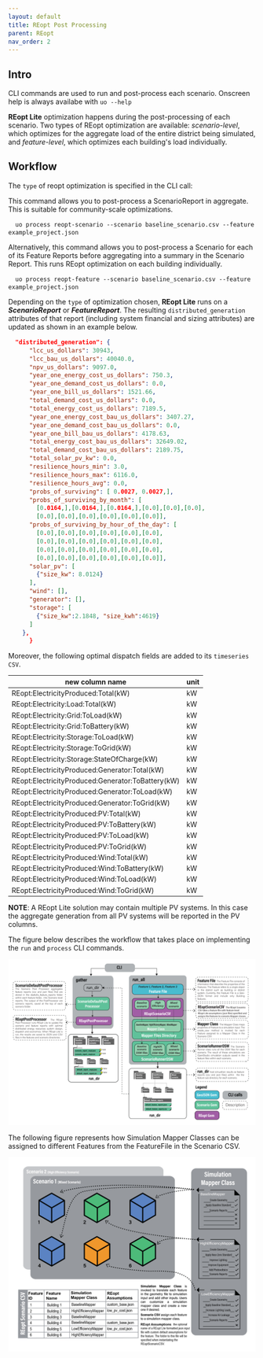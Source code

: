 ```yaml
---
layout: default
title: REopt Post Processing
parent: REopt
nav_order: 2
---
```

## Intro

CLI commands are used to run and post-process each scenario. Onscreen help is always availabe with `uo --help`

**REopt Lite** optimization happens during the post-processing of each scenario. Two types of REopt optimization are available: _scenario-level_, which optimizes for the aggregate load of the entire district being simulated, and _feature-level_, which optimizes each building's load individually.

## Workflow

The `type` of reopt optimization is specified in the CLI call:

This command allows you to post-process a ScenarioReport in aggregate. This is suitable for community-scale optimizations.

```terminal
  uo process reopt-scenario --scenario baseline_scenario.csv --feature example_project.json  
```

Alternatively, this command allows you to post-process a Scenario for each of its Feature Reports before aggregating into a summary in the Scenario Report. This runs REopt optimization on each building individually.

```terminal
  uo process reopt-feature --scenario baseline_scenario.csv --feature example_project.json  
```

Depending on the `type` of optimization chosen, **REopt Lite** runs on a _**ScenarioReport**_ or _**FeatureReport**_. The resulting `distributed_generation` attributes of that report (including system financial and sizing attributes) are updated as shown in an example below. 

```json
  "distributed_generation": {
      "lcc_us_dollars": 30943,
      "lcc_bau_us_dollars": 40040.0,
      "npv_us_dollars": 9097.0,
      "year_one_energy_cost_us_dollars": 750.3,
      "year_one_demand_cost_us_dollars": 0.0,
      "year_one_bill_us_dollars": 1521.66,
      "total_demand_cost_us_dollars": 0.0,
      "total_energy_cost_us_dollars": 7189.5,
      "year_one_energy_cost_bau_us_dollars": 3407.27,
      "year_one_demand_cost_bau_us_dollars": 0.0,
      "year_one_bill_bau_us_dollars": 4178.63,
      "total_energy_cost_bau_us_dollars": 32649.02,
      "total_demand_cost_bau_us_dollars": 2189.75,
      "total_solar_pv_kw": 0.0,
      "resilience_hours_min": 3.0,
      "resilience_hours_max": 6116.0,
      "resilience_hours_avg": 0.0,
      "probs_of_surviving": [ 0.0027, 0.0027,],
      "probs_of_surviving_by_month": [
        [0.0164,],[0.0164,],[0.0164,],[0.0],[0.0],[0.0],
        [0.0],[0.0],[0.0],[0.0],[0.0],[0.0]],
      "probs_of_surviving_by_hour_of_the_day": [
        [0.0],[0.0],[0.0],[0.0],[0.0],[0.0],
        [0.0],[0.0],[0.0],[0.0],[0.0],[0.0],
        [0.0],[0.0],[0.0],[0.0],[0.0],[0.0],
        [0.0],[0.0],[0.0],[0.0],[0.0],[0.0]],
      "solar_pv": [
        {"size_kw": 8.0124}
      ],
      "wind": [],
      "generator": [],
      "storage": [
        {"size_kw":2.1848, "size_kwh":4619}
      ]
    },
      }
```

Moreover, the following optimal dispatch fields are added to its `timeseries CSV`.

|            new column name                        |  unit  |
| --------------------------------------------------| ------ |
| REopt:ElectricityProduced:Total(kW)               | kW     |
| REopt:Electricity:Load:Total(kW)                  | kW     |
| REopt:Electricity:Grid:ToLoad(kW)                 | kW     |
| REopt:Electricity:Grid:ToBattery(kW)              | kW     |
| REopt:Electricity:Storage:ToLoad(kW)              | kW     |
| REopt:Electricity:Storage:ToGrid(kW)              | kW     |
| REopt:Electricity:Storage:StateOfCharge(kW)       | kW     |
| REopt:ElectricityProduced:Generator:Total(kW)     | kW     |
| REopt:ElectricityProduced:Generator:ToBattery(kW) | kW     |
| REopt:ElectricityProduced:Generator:ToLoad(kW)    | kW     |
| REopt:ElectricityProduced:Generator:ToGrid(kW)    | kW     |
| REopt:ElectricityProduced:PV:Total(kW)            | kW     |
| REopt:ElectricityProduced:PV:ToBattery(kW)        | kW     |
| REopt:ElectricityProduced:PV:ToLoad(kW)           | kW     |
| REopt:ElectricityProduced:PV:ToGrid(kW)           | kW     |
| REopt:ElectricityProduced:Wind:Total(kW)          | kW     |
| REopt:ElectricityProduced:Wind:ToBattery(kW)      | kW     |
| REopt:ElectricityProduced:Wind:ToLoad(kW)         | kW     |
| REopt:ElectricityProduced:Wind:ToGrid(kW)         | kW     |


**NOTE**: A REopt Lite solution may contain multiple PV systems. In this case the aggregate generation from all PV systems will be reported in the PV columns.

The figure below describes the workflow that takes place on implementing the `run` and `process` CLI commands.

![workflow_diagram](../doc_files/CLI_reopt.jpg)

The following figure represents how Simulation Mapper Classes can be assigned to different
Features from the FeatureFile in the Scenario CSV.

![scenario_mapper](../doc_files/reopt-scenario-mapper.png)
